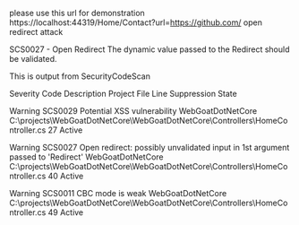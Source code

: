 please use this url for demonstration  https://localhost:44319/Home/Contact?url=https://github.com/ open redirect attack

SCS0027 - Open Redirect
The dynamic value passed to the Redirect should be validated.

This is output from SecurityCodeScan

Severity	Code	Description	Project	File	Line	Suppression State

Warning	SCS0029	Potential XSS vulnerability	WebGoatDotNetCore	C:\projects\WebGoatDotNetCore\WebGoatDotNetCore\Controllers\HomeController.cs	27	Active

Warning	SCS0027	Open redirect: possibly unvalidated input in 1st argument passed to 'Redirect'	WebGoatDotNetCore	C:\projects\WebGoatDotNetCore\WebGoatDotNetCore\Controllers\HomeController.cs	40	Active

Warning	SCS0011	CBC mode is weak	WebGoatDotNetCore	C:\projects\WebGoatDotNetCore\WebGoatDotNetCore\Controllers\HomeController.cs	49	Active
